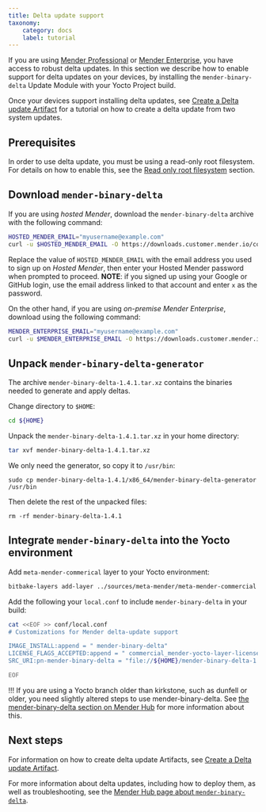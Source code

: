 ```yaml
---
title: Delta update support
taxonomy:
    category: docs
    label: tutorial
---
```



If you are using [Mender Professional](https://mender.io/product/features?target=_blank) or [Mender
Enterprise](https://mender.io/product/features?target=_blank), you have access to robust delta updates. In this section we describe how to enable support for delta updates on your devices,  by installing the `mender-binary-delta` Update Module with your Yocto Project build.

Once your devices support installing delta updates, see [Create a Delta update Artifact](../../../06.Artifact-creation/05.Create-a-Delta-update-Artifact/docs.md) for a tutorial on how to create a delta update from two system updates.

## Prerequisites

In order to use delta update, you must be using a read-only root filesystem. For details on how to
enable this, see the [Read only root
filesystem](../../04.Image-customization/02.Read-only-root-filesystem/) section.


## Download `mender-binary-delta`

If you are using *hosted Mender*, download the `mender-binary-delta` archive with the following
command:

<!--AUTOVERSION: "mender-binary-delta/%/mender-binary-delta-%.tar"/mender-binary-delta-->
```bash
HOSTED_MENDER_EMAIL="myusername@example.com"
curl -u $HOSTED_MENDER_EMAIL -O https://downloads.customer.mender.io/content/hosted/mender-binary-delta/1.4.1/mender-binary-delta-1.4.1.tar.xz
```

Replace the value of `HOSTED_MENDER_EMAIL` with the email address you used to sign up on *Hosted Mender*, then enter your Hosted Mender password when prompted to proceed.
**NOTE**: if you signed up using your Google or GitHub login, use the email address linked to that account and enter `x` as the password.

On the other hand, if you are using *on-premise Mender Enterprise*, download using the following
command:

<!--AUTOVERSION: "mender-binary-delta/%/mender-binary-delta-%.tar"/mender-binary-delta-->
```bash
MENDER_ENTERPRISE_EMAIL="myusername@example.com"
curl -u $MENDER_ENTERPRISE_EMAIL -O https://downloads.customer.mender.io/content/on-prem/mender-binary-delta/1.4.1/mender-binary-delta-1.4.1.tar.xz
```


## Unpack `mender-binary-delta-generator`

<!--AUTOVERSION: "mender-binary-delta-%.tar.xz"/mender-binary-delta-->
The archive `mender-binary-delta-1.4.1.tar.xz` contains the binaries needed to generate and apply
deltas.

Change directory to `$HOME`:

```bash
cd ${HOME}
```

<!--AUTOVERSION: "mender-binary-delta-%.tar.xz"/mender-binary-delta-->
Unpack the `mender-binary-delta-1.4.1.tar.xz` in your home directory:

<!--AUTOVERSION: "mender-binary-delta-%.tar.xz"/mender-binary-delta-->
```bash
tar xvf mender-binary-delta-1.4.1.tar.xz
```

We only need the generator, so copy it to `/usr/bin`:

<!--AUTOVERSION: "mender-binary-delta-%"/mender-binary-delta-->
```
sudo cp mender-binary-delta-1.4.1/x86_64/mender-binary-delta-generator /usr/bin
```

Then delete the rest of the unpacked files:

<!--AUTOVERSION: "mender-binary-delta-%"/mender-binary-delta-->
```
rm -rf mender-binary-delta-1.4.1
```


## Integrate `mender-binary-delta` into the Yocto environment

Add `meta-mender-commerical` layer to your Yocto environment:


```bash
bitbake-layers add-layer ../sources/meta-mender/meta-mender-commercial
```

Add the following your `local.conf` to include `mender-binary-delta` in your build:

<!--AUTOVERSION: "mender-binary-delta-%"/mender-binary-delta-->
```bash
cat <<EOF >> conf/local.conf
# Customizations for Mender delta-update support

IMAGE_INSTALL:append = " mender-binary-delta"
LICENSE_FLAGS_ACCEPTED:append = " commercial_mender-yocto-layer-license"
SRC_URI:pn-mender-binary-delta = "file://${HOME}/mender-binary-delta-1.4.1.tar.xz"

EOF
```

<!--AUTOVERSION: "older than %, such as % or older"/ignore-->
!!! If you are using a Yocto branch older than kirkstone, such as dunfell or older, you need slightly altered steps to use mender-binary-delta. See [the mender-binary-delta section on Mender Hub](https://hub.mender.io/t/robust-delta-update-rootfs/1144) for more information about this.

## Next steps

For information on how to create delta update Artifacts, see [Create a Delta update Artifact](../../../06.Artifact-creation/05.Create-a-Delta-update-Artifact/docs.md).

For more information about delta updates, including how to deploy them, as well as troubleshooting, see the
[Mender Hub page about `mender-binary-delta`](https://hub.mender.io/t/robust-delta-update-rootfs/1144?target=_blank).
